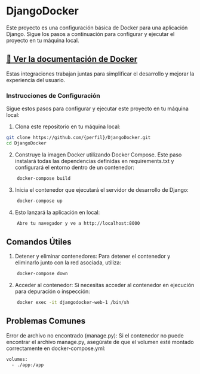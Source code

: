 # DjangoDocker

Este proyecto es una configuración básica de Docker para una aplicación Django. Sigue los pasos a continuación para configurar y ejecutar el proyecto en tu máquina local.

## [🚀 Ver la documentación de Docker](https://docs.docker.com/)

Estas integraciones trabajan juntas para simplificar el desarrollo y mejorar la experiencia del usuario.

### Instrucciones de Configuración

Sigue estos pasos para configurar y ejecutar este proyecto en tu máquina local:

1. Clona este repositorio en tu máquina local:

```bash
git clone https://github.com/{perfil}/DjangoDocker.git
cd DjangoDocker
```

2. Construye la imagen Docker utilizando Docker Compose. Este paso instalará todas las dependencias definidas en requirements.txt y configurará el entorno dentro de un contenedor:

```bash
    docker-compose build
```

3. Inicia el contenedor que ejecutará el servidor de desarrollo de Django:

```bash
    docker-compose up
```

4. Esto lanzará la aplicación en local:

```bash
    Abre tu navegador y ve a http://localhost:8000
```

## Comandos Útiles

1. Detener y eliminar contenedores: Para detener el contenedor y eliminarlo junto con la red asociada, utiliza:

```bash
    docker-compose down
```

2. Acceder al contenedor: Si necesitas acceder al contenedor en ejecución para depuración o inspección:

```bash
    docker exec -it djangodocker-web-1 /bin/sh
```

## Problemas Comunes

Error de archivo no encontrado (manage.py): Si el contenedor no puede encontrar el archivo manage.py, asegúrate de que el volumen esté montado correctamente en docker-compose.yml:

```bash
volumes:
  - ./app:/app
```

